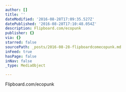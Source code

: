 ```yaml
---
author: []
title: ''
dateModified: '2016-08-28T17:09:35.527Z'
datePublished: '2016-08-28T17:10:48.054Z'
description: Flipboard.com/ecopunk
publisher: {}
via: {}
starred: false
sourcePath: _posts/2016-08-28-flipboardcomecopunk.md
inFeed: true
hasPage: false
inNav: false
_type: MediaObject

---
```

Flipboard.com/ecopunk